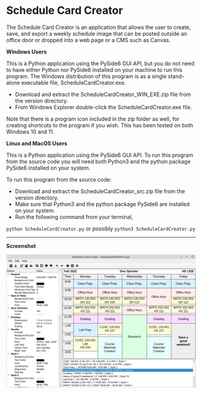 # Schedule Card Creator

The Schedule Card Creator is an application that allows the user to create, save, and export a weekly schedule image that can be posted outside an office door or dropped into a web page or a CMS such as Canvas.

**Windows Users**

This is a Python application using the PySide6 GUI API, but you do not need to have either Python nor PySide6 installed on your machine to run this program.  The Windows distribution of this program is as a single stand-alone executable file, ScheduleCardCreator.exe.

- Download and extract the ScheduleCardCreator_WIN_EXE.zip file from the version directory.
- From Windows Explorer double-click the ScheduleCardCreator.exe file.

Note that there is a program icon included in the zip folder as well, for creating shortcuts to the program if you wish.  This has been tested on both Windows 10 and 11.

**Linux and MacOS Users**

This is a Python application using the PySide6 GUI API. To run this program from the source code you will need both Python3 and the python package PySide6 installed on your system.

To run this program from the source code:

- Download and extract the ScheduleCardCreator_src.zip file from the version directory.
- Make sure that Python3 and the python package PySide6 are installed on your system.
- Run the following command from your terminal,

`python ScheduleCardCreator.py` or possibly  `python3 ScheduleCardCreator.py`

---

**Screenshot**

![Screenshot of program.](/Version_2_3_1/ScheduleCardCreatorPython.png)
